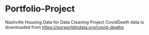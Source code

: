 # Portfolio-Project


Nashville  Housing Data for Data Cleaning Project  CovidDeath data is downloaded from https://ourworldindata.org/covid-deaths
